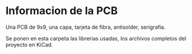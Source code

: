 #  Informacion de la PCB

Una PCB de 9x9, una capa, tarjeta de fibra, antisolder, serigrafia.

Se ponen en esta carpeta las librerias usadas, los archivos completos del proyecto en KiCad.
